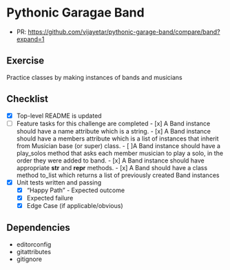 # Pythonic Garagae Band
* PR: https://github.com/vijayetar/pythonic-garage-band/compare/band?expand=1

## Exercise
Practice classes by making instances of bands and musicians

## Checklist
 - [x] Top-level README is updated
 - [ ] Feature tasks for this challenge are completed
        - [x] A Band instance should have a name attribute which is a string.
        - [x] A Band instance should have a members attribute which is a list of instances that inherit from Musician base (or super) class.
        - [ ]A Band instance should have a play_solos method that asks each member musician to play a solo, in the order they were added to band.
        - [x] A Band instance should have appropriate __str__ and __repr__ methods.
        - [x] A Band should have a class method to_list which returns a list of previously created Band instances
 - [x] Unit tests written and passing
     - [x] “Happy Path” - Expected outcome
     - [x] Expected failure
     - [x] Edge Case (if applicable/obvious)

## Dependencies
* editorconfig
* gitattributes
* gitignore
